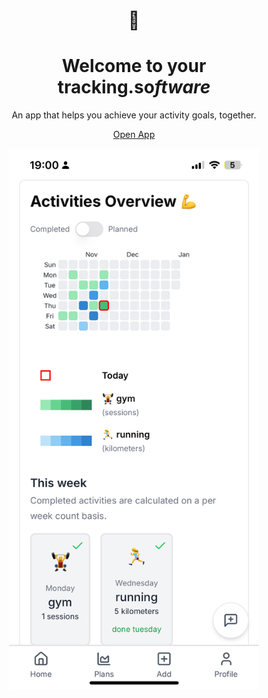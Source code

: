 <div align="center">

# 🎯

# Welcome to your<br/>**tracking.so*ftware***

An app that helps you achieve your activity goals, together.

[Open App](https://app.tracking.so)

<img src="assets/img1.PNG" width="400px" alt="iPhone screenshot" />

</div>
